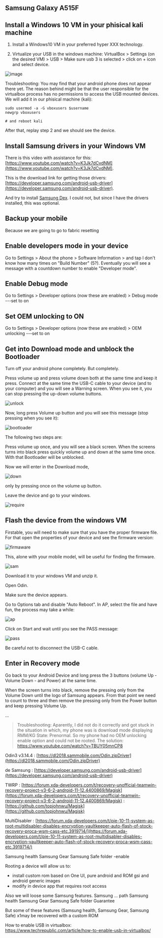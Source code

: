 


## Samsung Galaxy A515F


## Install a Windows 10 VM in your phisical kali machine

1. Install a Windows10 VM in your preferred hyper XXX technology.

2. Virtualize your USB in the windows machine: VirtualBox > Settings (on the desired VM) > USB > Make sure usb 3 is selected > click on + icon and select device. 

![image](img/usb01.png)

Troubleshooting: You may find that your android phone does not appear there yet. The reason behind might be that the user responsible for the virtualbox process has no permissions to access the USB mounted devices. We will add it in our phisical machine (kali):

```
sudo usermod -a -G vboxusers $username
newgrp vboxusers

# and reboot kali
```

After that, replay step 2 and we should see the device.




## Install Samsung drivers in your Windows VM

There is this video with assistance for this: [https://www.youtube.com/watch?v=K3Jk7dCvdNM](https://www.youtube.com/watch?v=K3Jk7dCvdNM).

This is the download link for getting those drivers: [https://developer.samsung.com/android-usb-driver](https://developer.samsung.com/android-usb-driver).

And try to install [Samsung Dex](https://www.samsung.com/latin/apps/samsung-dex/). I could not, but since I have the drivers installed, this was optional.

## Backup your mobile

Because we are going to go to fabric resetting

## Enable developers mode in your device

Go to Settings > About the phone > Software  Information > and tap I don't know how many times on "Build Number" (5?). Eventually you will see a message with a countdown number to enable "Developer mode".

## Enable Debug mode

Go to Settings > Developer options (now these are enabled) > Debug mode ---set to on

## Set OEM unlocking to ON

Go to Settings > Developer options (now these are enabled) > OEM unlocking  ---set to on


## Get into Download mode and unblock the Bootloader

Turn off your android phone completely. But completely.

Press volume up and press volume down both at the same time and keep it press. Connect at the same time the USB-C cable to your device (and to your computer) and you will see a Warning screen. When you see it, you can stop pressing the up-down volume buttons. 

![unlock](img/unlock.png)

Now, long press Volume up button and you will see this message (stop pressing when you see it):

![bootloader](img/booloader.png)

The following two steps are:

Press volume up once, and you will see a black screen. When the screens turns into black press quickly volume up and down at the same time once. With that Bootloader will be unblocked.

Now we will enter in the Download mode, 

![down](img/downloadmode.png)

only by pressing once on the volume up button.

Leave the device and go to your windows.

![require](img/requirements.png)
## Flash the device from the windows VM

Firstable, you will need to make sure that you have the proper firmware file. For that open the properties of your device and see the firmware version:

![firmaware](img/firmware.png)


This, alone with your mobile model, will be useful for finding the firmware. 

![sam](img/sam.png)

Download it to your windows VM and unzip it.

Open Odin. 

Make sure the device appears.

Go to Options tab and disable "Auto Reboot". In AP, select the file and have fun, the process may take a while:


![ap](img/ap.png)

Click on Start and wait until you see the PASS message:

![pass](img/pass.png)


Be careful not to disconnect the USB-C cable.

## Enter in Recovery mode 

Go back to your Android Device and long press the 3 buttons (volume Up - Volume Down - and Power) at the same time.

When the screen turns into black, remove the pressing only from the Volume Down until the logo of Samsung appears. From that point we need to count to three and then remove the pressing only from the Power button and keep pressing Volume Up.

...

>Troubleshooting: Aparently, I did not do it correctly and got stuck in the situation in which, my phone was is download mode displaying RMM/KG State: Prenormal. So my phone had no OEM unlocking enable option and could not be rooted. The solution:  https://www.youtube.com/watch?v=TBUY05mnCP8

Odin3 v3.14.4 : [https://dl2018.sammobile.com/Odin.zipDriver](https://dl2018.sammobile.com/Odin.zipDriver) 

de Samsung : [https://developer.samsung.com/android-usb-driver](https://developer.samsung.com/android-usb-driver) 

TWRP : [https://forum.xda-developers.com/t/recovery-unofficial-teamwin-recovery-project-v3-6-2-android-11-12.4400869/Magisk](https://forum.xda-developers.com/t/recovery-unofficial-teamwin-recovery-project-v3-6-2-android-11-12.4400869/Magisk) : [https://github.com/topjohnwu/Magisk](https://github.com/topjohnwu/Magisk) 

MultiDisabler : [https://forum.xda-developers.com/t/pie-10-11-system-as-root-multidisabler-disables-encryption-vaultkeeper-auto-flash-of-stock-recovery-proca-wsm-cass-etc.3919714/](https://forum.xda-developers.com/t/pie-10-11-system-as-root-multidisabler-disables-encryption-vaultkeeper-auto-flash-of-stock-recovery-proca-wsm-cass-etc.3919714/)






Samsung health
Samsung Gear
Samsung Safe folder
-enable


Rooting a device will allow us to:

- install custom rom based on One UI, pure android and ROM gsi and android generic images 
- modify in device app that requires root access

Also we will loose some Samsung features.
Samsung ... path
Samsung health
Samsung Gear
Samsung Safe folder
Guarantee

But some of these features  (Samsung health, Samsung Gear, Samsung Safe) x1may be recovered with a custom ROM



How to enable USB in virtualbox:
https://www.techrepublic.com/article/how-to-enable-usb-in-virtualbox/
